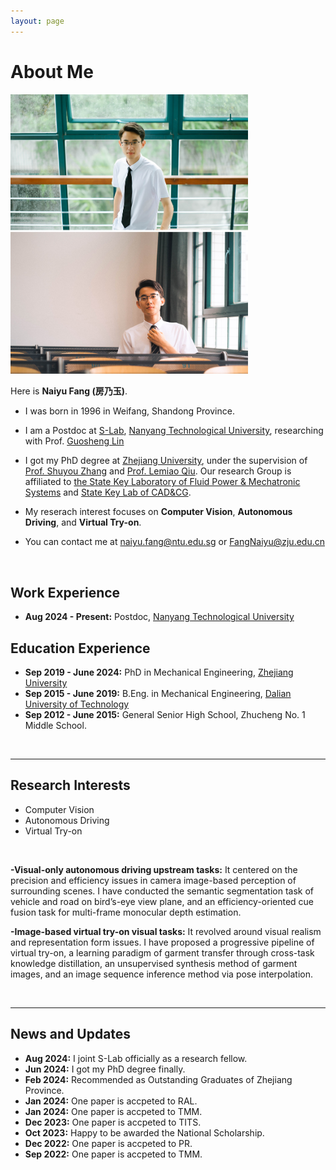 ```yaml
---
layout: page
---
```


# About Me

<img src="blogs/web.assets/naiyufang_zju2.jpg" class="floatpic" width="380" height="">

<br>

  Here is **Naiyu Fang (房乃玉)**. 
- I was born in 1996 in Weifang, Shandong Province.
- I am a Postdoc at [S-Lab](https://www.ntu.edu.sg/s-lab), [Nanyang Technological University](https://www.ntu.edu.sg/), researching with Prof. [Guosheng Lin](https://guosheng.github.io/)
- I got my PhD degree at [Zhejiang University](https://www.zju.edu.cn/english/), under the supervision of [Prof. Shuyou Zhang](https://person.zju.edu.cn/en/0092066) and [Prof. Lemiao Qiu](https://person.zju.edu.cn/en/english_my_freetown). Our research Group is affiliated to [the State Key Laboratory of Fluid Power & Mechatronic Systems](http://sklofp.zju.edu.cn/sklen/) and [State Key Lab of CAD&CG](http://www.cad.zju.edu.cn/english.html). 
- My reserach interest focuses on __Computer Vision__, __Autonomous Driving__, and __Virtual Try-on__.  

- You can contact me at naiyu.fang@ntu.edu.sg or FangNaiyu@zju.edu.cn

<br>

## Work Experience
- **Aug 2024 - Present:** Postdoc, [Nanyang Technological University](https://www.ntu.edu.sg/)

## Education Experience

- **Sep 2019 - June 2024:** PhD in Mechanical Engineering, [Zhejiang University](https://www.zju.edu.cn/english/)
- **Sep 2015 - June 2019:** B.Eng. in Mechanical Engineering, [Dalian University of Technology](https://en.dlut.edu.cn/)
- **Sep 2012 - June 2015:** General Senior High School, Zhucheng No. 1 Middle School.

<br>

---

## Research Interests

- Computer Vision
- Autonomous Driving
- Virtual Try-on

<br>

**-Visual-only autonomous driving upstream tasks:** It centered on the precision and efficiency issues in camera image-based perception of surrounding scenes. I have conducted the semantic segmentation task of vehicle and road on bird’s-eye view plane, and an efficiency-oriented cue fusion task for multi-frame monocular depth estimation.

**-Image-based virtual try-on visual tasks:** It revolved around visual realism and representation form issues. I have proposed a progressive pipeline of virtual try-on, a learning paradigm of garment transfer through cross-task knowledge
distillation, an unsupervised synthesis method of garment images, and an image sequence inference method via pose interpolation.

<br>

---

## News and Updates
- **Aug 2024:** I joint S-Lab officially as a research fellow.
- **Jun 2024:** I got my PhD degree finally.
- **Feb 2024:** Recommended as Outstanding Graduates of Zhejiang Province.
- **Jan 2024:** One paper is accpeted to RAL.
- **Jan 2024:** One paper is accpeted to TMM.
- **Dec 2023:** One paper is accpeted to TITS.
- **Oct 2023:** Happy to be awarded the National Scholarship.
- **Dec 2022:** One paper is accpeted to PR.
- **Sep 2022:** One paper is accpeted to TMM.


<br>
